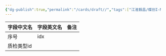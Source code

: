 ```yaml
---
{"dg-publish":true,"permalink":"/cards/draft//","tags":["江淮毅昌/蝶创I-MES/MES"]}
---
```




| **字段中文名** | **字段英文名** | **备注** |
| --------- | --------- | ------ |
| 序号        | idx       |        |
| 质检类型id    |           |        |

